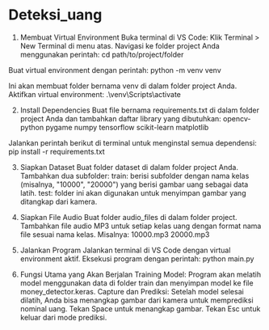 # Deteksi_uang
 1. Membuat Virtual Environment
Buka terminal di VS Code:
Klik Terminal > New Terminal di menu atas.
Navigasi ke folder project Anda menggunakan perintah:
cd path/to/project/folder

Buat virtual environment dengan perintah:
python -m venv venv

Ini akan membuat folder bernama venv di dalam folder project Anda.
Aktifkan virtual environment:
.\venv\Scripts\activate

2. Install Dependencies
Buat file bernama requirements.txt di dalam folder project Anda dan tambahkan daftar library yang dibutuhkan:
opencv-python
pygame
numpy
tensorflow
scikit-learn
matplotlib

Jalankan perintah berikut di terminal untuk menginstal semua dependensi:
pip install -r requirements.txt


3. Siapkan Dataset
Buat folder dataset di dalam folder project Anda.
Tambahkan dua subfolder:
train: berisi subfolder dengan nama kelas (misalnya, "10000", "20000") yang berisi gambar uang sebagai data latih.
test: folder ini akan digunakan untuk menyimpan gambar yang ditangkap dari kamera.


5. Siapkan File Audio
Buat folder audio_files di dalam folder project.
Tambahkan file audio MP3 untuk setiap kelas uang dengan format nama file sesuai nama kelas. Misalnya:
10000.mp3
20000.mp3


6. Jalankan Program
Jalankan terminal di VS Code dengan virtual environment aktif.
Eksekusi program dengan perintah:
python main.py


8. Fungsi Utama yang Akan Berjalan
Training Model: Program akan melatih model menggunakan data di folder train dan menyimpan model ke file money_detector.keras.
Capture dan Prediksi: Setelah model selesai dilatih, Anda bisa menangkap gambar dari kamera untuk memprediksi nominal uang.
Tekan Space untuk menangkap gambar.
Tekan Esc untuk keluar dari mode prediksi.

